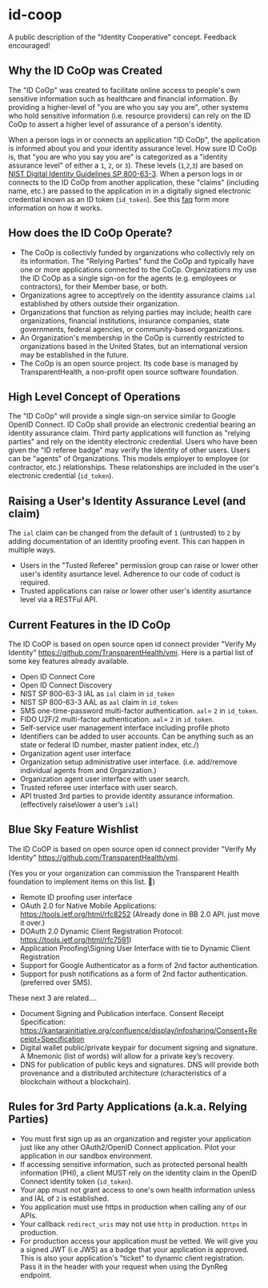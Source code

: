 # id-coop

A public description of the "Identity Cooperative" concept. Feedback encouraged!



Why the ID CoOp was Created
---------------------------


The "ID CoOp" was created to facilitate online access to people's own sensitive information such as healthcare and financial information. By providing a higher-level of "you are who you say you are", other systems who hold sensitive information (i.e. resource providers) can rely on the ID CoOp to assert a higher level of assurance of a person's identity.

When a person logs in or connects an application "ID CoOp", the application is informed about you and your identity assurance level.  How sure ID CoOp is, that "you are who you say you are" is categorized as a "identity assurance level" of either a `1`, `2`, or `3`).  These levels (`1`,`2`,`3`) are based on [NIST Digital Identity Guidelines SP 800-63-3](https://pages.nist.gov/800-63-3/sp800-63-3.html). When a person logs in or connects to the ID CoOp from another application, these "claims" (including name, etc.) are passed to the application in in a digitally signed electronic credential known as an ID token (`id_token`).  See  this [faq](https://openid.net/connect/faq/) form more information on how it works.

How does the ID CoOp Operate?
-----------------------------

* The CoOp is collectivly funded by organizations who collectivly rely on its information. The "Relying Parties" fund the CoOp and typically have one or more applications connected to the CoCp.  Organizations my use the ID CoOp as a single sign-on for the agents (e.g. employees or contractors), for their Member base, or both. 
* Organizations agree to accept\rely on the identity assurance claims `ial` established by others outside their organization.
* Organizations that function as relying parties may include; health care organizations, financial institutions, insurance companies, state governments, federal agencies, or community-based organizations.  
* An Organization's membership in the CoOp is currently restricted to organizations based in the United States, but an international version may be established in the future.
* The CoOp is an open source project. Its code base is managed by TransparentHealth, a non-profit open source software foundation.





High Level Concept of Operations
--------------------------------

The "ID CoOp" will provide a single sign-on service similar to Google OpenID Connect. ID CoOp shall provide an electronic credential bearing an identity assurance claim. Third party applications will function as "relying parties" and rely on the identity electronic credential.  Users who have been given the "ID referee badge" may verify the Identity of other users.  Users can be "agents" of Organizations. This models employer to employee (or contractor, etc.) relationships. These relationships are included in the user's electronic credential (`id_token`).


Raising a User's Identity Assurance Level (and claim)
-----------------------------------------------------


The `ial` claim can be changed from the default of `1` (untrusted) to `2` by adding documentation of an identity proofing event.  This can happen in multiple ways.


* Users in the "Tusted Referee" permission group can raise or lower other user's identity asurtance level. Adherence to our code of coduct is required. 
* Trusted applications can raise or lower other user's identity asurtance level via a RESTFul API.


Current Features in the ID CoOp
-------------------------------


The ID CoOP is based on open source open id connect provider "Verify My Identity" https://github.com/TransparentHealth/vmi.  Here is a partial list of some key features already available.


* Open ID Connect Core
* Open ID Connect Discovery
* NIST SP 800-63-3 IAL as `ial` claim in `id_token`
* NIST SP 800-63-3 AAL as `aal` claim in `id_token`
* SMS one-time-password multi-factor authentication. `aal`= `2` in `id_token`.
* FIDO U2F/2 multi-factor authentication. `aal`= `2` in `id_token`.
* Self-service user management interface including profile photo
* Identifiers can be added to user accounts. Can be anything such as an state or federal ID number, master patient index, etc./)
* Organization agent user interface 
* Organization setup administrative user interface. (i.e. add/remove individual agents from and Organization.)
* Organization agent user interface with user search. 
* Trusted referee user interface with user search.
* API trusted 3rd parties to provide identity assurance information. (effectively raise\lower a user’s `ial`)


Blue Sky Feature Wishlist 
-------------------------


The ID CoOP is based on open source open id connect provider "Verify My Identity" https://github.com/TransparentHealth/vmi.

(Yes you or your organization can commission the Transparent Health foundation to implement items on this list. )


* Remote ID proofing user interface
* OAuth 2.0 for Native Mobile Applications: https://tools.ietf.org/html/rfc8252 (Already done in BB 2.0 API. just move it over.)
* DOAuth 2.0 Dynamic Client Registration Protocol: https://tools.ietf.org/html/rfc7591)
* Application Proofing\Signing User Interface with tie to Dynamic Client Registration 
* Support for Google Authenticator as a form of 2nd factor authentication.
* Support for push notifications as a form of 2nd factor authentication. (preferred over SMS).

These next 3 are related....

* Document Signing and Publication interface. Consent Receipt Specification: https://kantarainitiative.org/confluence/display/infosharing/Consent+Receipt+Specification 
* Digital wallet public/private keypair for document signing and signature. A Mnemonic (list of words) will allow for a private key’s recovery.
* DNS for publication of public keys and signatures. DNS will provide both provenance and a distributed architecture (characteristics of a blockchain without a blockchain). 



Rules for 3rd Party Applications (a.k.a. Relying Parties)
---------------------------------------------------------

* You must first sign up as an organization and register your application just like any other OAuth2/OpenID Connect application.  Pilot your application in our sandbox environment.
* If accessing sensitive information, such as protected personal health information (PHI), a client MUST rely on the identity claim in the OpenID Connect identity token (`id_token`).
* Your app must not grant access to one's own health information unless and IAL of `2` is established.
* You application must use https in production when calling any of our APIs.
* Your callback `redirect_uris` may not use `http` in production. `https` in production.
* For production access your application must be vetted.  We will give you a signed JWT (i.e JWS) as a badge that your application is approved.  This is also your application's "ticket" to dynamic client registration. Pass it in the header with your request when using the DynReg endpoint.

